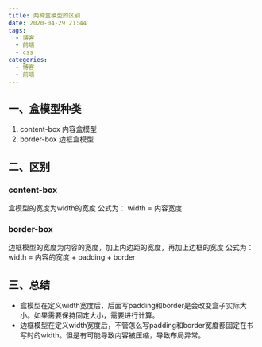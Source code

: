 ```yaml
---
title: 两种盒模型的区别
date: 2020-04-29 21:44
tags:
  - 博客
  - 前端
  - css
categories:
  - 博客
  - 前端
---
```


## 一、盒模型种类
1. content-box 内容盒模型
2. border-box 边框盒模型

## 二、区别
### content-box
盒模型的宽度为width的宽度
公式为： width = 内容宽度
### border-box
边框模型的宽度为内容的宽度，加上内边距的宽度，再加上边框的宽度
公式为： width = 内容的宽度 + padding + border

## 三、总结
- 盒模型在定义width宽度后，后面写padding和border是会改变盒子实际大小。如果需要保持固定大小，需要进行计算。
- 边框模型在定义width宽度后，不管怎么写padding和border宽度都固定在书写时的width。但是有可能导致内容被压缩，导致布局异常。